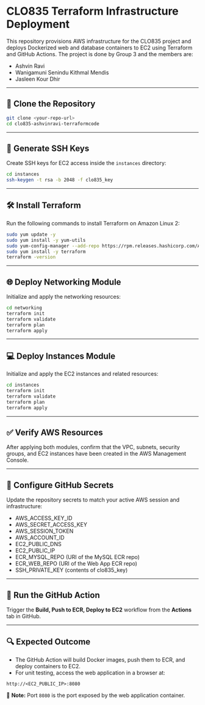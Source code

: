 # CLO835 Terraform Infrastructure Deployment

This repository provisions AWS infrastructure for the CLO835 project and deploys Dockerized web and database containers to EC2 using Terraform and GitHub Actions. The project is done by Group 3 and the members are:

- Ashvin Ravi
- Wanigamuni Senindu Kithmal Mendis
- Jasleen Kour Dhir

---

## 📂 Clone the Repository
```bash
git clone <your-repo-url>
cd clo835-ashvinravi-terraformcode
```

---

## 🔑 Generate SSH Keys
Create SSH keys for EC2 access inside the `instances` directory:
```bash
cd instances
ssh-keygen -t rsa -b 2048 -f clo835_key
```

---

## 🛠️ Install Terraform
Run the following commands to install Terraform on Amazon Linux 2:
```bash
sudo yum update -y
sudo yum install -y yum-utils
sudo yum-config-manager --add-repo https://rpm.releases.hashicorp.com/AmazonLinux/hashicorp.repo
sudo yum install -y terraform
terraform -version
```

---

## 🌐 Deploy Networking Module
Initialize and apply the networking resources:
```bash
cd networking
terraform init
terraform validate
terraform plan
terraform apply
```

---

## 💻 Deploy Instances Module
Initialize and apply the EC2 instances and related resources:
```bash
cd instances
terraform init
terraform validate
terraform plan
terraform apply
```

---

## ✅ Verify AWS Resources
After applying both modules, confirm that the VPC, subnets, security groups, and EC2 instances have been created in the AWS Management Console.

---

## 🔐 Configure GitHub Secrets
Update the repository secrets to match your active AWS session and infrastructure:

- AWS_ACCESS_KEY_ID
- AWS_SECRET_ACCESS_KEY
- AWS_SESSION_TOKEN
- AWS_ACCOUNT_ID
- EC2_PUBLIC_DNS
- EC2_PUBLIC_IP
- ECR_MYSQL_REPO (URI of the MySQL ECR repo)
- ECR_WEB_REPO (URI of the Web App ECR repo)
- SSH_PRIVATE_KEY (contents of clo835_key)

---

## 🚀 Run the GitHub Action
Trigger the **Build, Push to ECR, Deploy to EC2** workflow from the **Actions** tab in GitHub.

---

## 🔍 Expected Outcome
- The GitHub Action will build Docker images, push them to ECR, and deploy containers to EC2.
- For unit testing, access the web application in a browser at:

```
http://<EC2_PUBLIC_IP>:8080
```

📌 **Note:** Port `8080` is the port exposed by the web application container.

